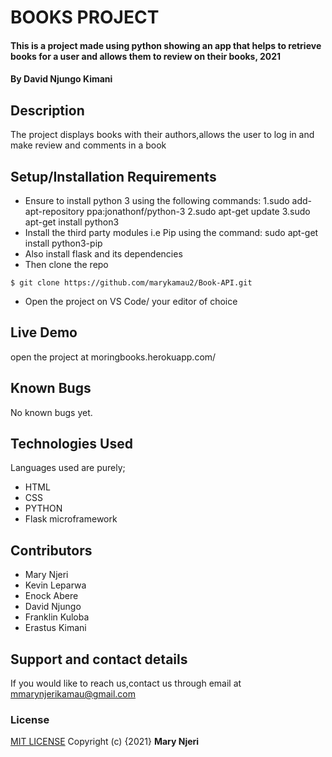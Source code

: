 # BOOKS PROJECT
#### This is a project made using python showing an app that helps to retrieve books for a user and allows them to review on their books, 2021
#### By **David Njungo Kimani**
## Description
The project displays books with their authors,allows the user to log in and make review and comments in a book
## Setup/Installation Requirements
* Ensure  to install python 3 using the following commands:
    1.sudo add-apt-repository ppa:jonathonf/python-3
    2.sudo apt-get update
    3.sudo apt-get install python3
* Install the third party modules i.e Pip using the command:
    sudo apt-get install python3-pip 
* Also install flask and its dependencies
* Then clone the repo 
```
$ git clone https://github.com/marykamau2/Book-API.git
```
* Open  the project on VS Code/ your editor of choice
## Live Demo
open the project at moringbooks.herokuapp.com/
## Known Bugs
No known bugs yet.
## Technologies Used
Languages used are purely;
* HTML
* CSS 
* PYTHON
* Flask microframework
## Contributors
* Mary Njeri
* Kevin Leparwa
* Enock Abere
* David Njungo
* Franklin Kuloba
* Erastus Kimani
## Support and contact details

If you would like to reach us,contact us through email at mmarynjerikamau@gmail.com
### License
[MIT LICENSE](https://choosealicense.com/licenses/mit/)
Copyright (c) {2021} **Mary Njeri**